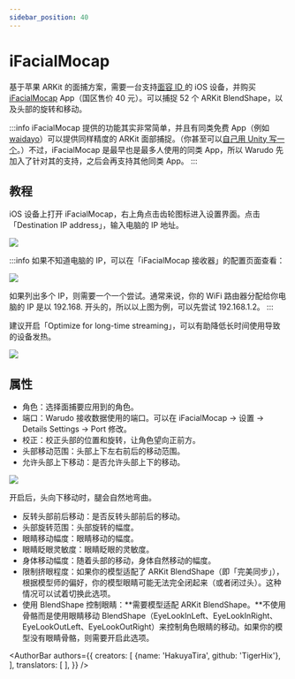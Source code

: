 ```yaml
---
sidebar_position: 40
---
```



# iFacialMocap

基于苹果 ARKit 的面捕方案，需要一台支持[面容 ID ](https://support.apple.com/zh-cn/HT208109)的 iOS 设备，并购买 [iFacialMocap](https://apps.apple.com/cn/app/id1489470545) App（国区售价 40 元）。可以捕捉 52 个 ARKit BlendShape，以及头部的旋转和移动。

:::info
iFacialMocap 提供的功能其实非常简单，并且有同类免费 App（例如 [waidayo](https://apps.apple.com/us/app/waidayo/id1513166077)）可以提供同样精度的 ARKit 面部捕捉。（你甚至可以[自己用 Unity 写一个](https://docs.unity3d.com/Packages/com.unity.xr.arkit-face-tracking@1.1/manual/index.html)。）不过，iFacialMocap 是最早也是最多人使用的同类 App，所以 Warudo 先加入了针对其的支持，之后会再支持其他同类 App。
:::

## 教程

iOS 设备上打开 iFacialMocap，右上角点击齿轮图标进入设置界面。点击「Destination IP address」，输入电脑的 IP 地址。

![](/doc-img/zh-ifacialmocap-1.webp)

:::info
如果不知道电脑的 IP，可以在「iFacialMocap 接收器」的配置页面查看：

![](/doc-img/zh-ifacialmocap-2.webp)

如果列出多个 IP，则需要一个一个尝试。通常来说，你的 WiFi 路由器分配给你电脑的 IP 是以 192.168. 开头的，所以以上图为例，可以先尝试 192.168.1.2。
:::

建议开启「Optimize for long-time streaming」，可以有助降低长时间使用导致的设备发热。

![](/doc-img/zh-ifacialmocap-3.webp)

## 属性

* 角色：选择面捕要应用到的角色。
* 端口：Warudo 接收数据使用的端口。可以在 iFacialMocap → 设置 → Details Settings → Port 修改。
* 校正：校正头部的位置和旋转，让角色望向正前方。
* 头部移动范围：头部上下左右前后的移动范围。
* 允许头部上下移动：是否允许头部上下的移动。

![](/doc-img/zh-ifacialmocap-4.webp)
<p class="img-desc">开启后，头向下移动时，腿会自然地弯曲。</p>

* 反转头部前后移动：是否反转头部前后的移动。
* 头部旋转范围：头部旋转的幅度。
* 眼睛移动幅度：眼睛移动的幅度。
* 眼睛眨眼灵敏度：眼睛眨眼的灵敏度。
* 身体移动幅度：随着头部的移动，身体自然移动的幅度。
* 限制挤眼程度：如果你的模型适配了 ARKit BlendShape（即「完美同步」），根据模型师的偏好，你的模型眼睛可能无法完全闭起来（或者闭过头）。这种情况可以试着切换此选项。
* 使用 BlendShape 控制眼睛：**需要模型适配 ARKit BlendShape。**不使用骨骼而是使用眼睛移动 BlendShape（EyeLookInLeft、EyeLookInRight、EyeLookOutLeft、EyeLookOutRight）来控制角色眼睛的移动。如果你的模型没有眼睛骨骼，则需要开启此选项。

<AuthorBar authors={{
  creators: [
    {name: 'HakuyaTira', github: 'TigerHix'},
  ],
  translators: [
  ],
}} />
